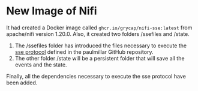 # New Image of Nifi

It had created a Docker image called `ghcr.io/grycap/nifi-sse:latest` from apache/nifi version 1.20.0.
Also, it created two folders /ssefiles and /state.

1. The /ssefiles folder has introduced the files necessary to execute the [sse protocol](https://github.com/paulmillar/dcache-sse) defined in the paulmillar GitHub repository.
2. The other folder /state will be a persistent folder that will save all the events and the state.

Finally, all the dependencies necessary to execute the sse protocol have been added.
